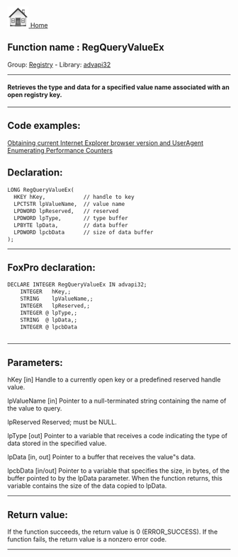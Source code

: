 [<img src="../../images/home.png"> Home ](https://github.com/VFPX/Win32API)  

## Function name : RegQueryValueEx
Group: [Registry](../../functions_group.md#Registry)  -  Library: [advapi32](../../../libraries.md#advapi32)  
***  


#### Retrieves the type and data for a specified value name associated with an open registry key.
***  


## Code examples:
[Obtaining current Internet Explorer browser version and UserAgent](../../samples/sample_142.md)  
[Enumerating Performance Counters](../../samples/sample_565.md)  

## Declaration:
```foxpro  
LONG RegQueryValueEx(
  HKEY hKey,            // handle to key
  LPCTSTR lpValueName,  // value name
  LPDWORD lpReserved,   // reserved
  LPDWORD lpType,       // type buffer
  LPBYTE lpData,        // data buffer
  LPDWORD lpcbData      // size of data buffer
);  
```  
***  


## FoxPro declaration:
```foxpro  
DECLARE INTEGER RegQueryValueEx IN advapi32;
	INTEGER   hKey,;
	STRING    lpValueName,;
	INTEGER   lpReserved,;
	INTEGER @ lpType,;
	STRING  @ lpData,;
	INTEGER @ lpcbData
  
```  
***  


## Parameters:
hKey 
[in] Handle to a currently open key or a predefined reserved handle value.

lpValueName 
[in] Pointer to a null-terminated string containing the name of the value to query.

lpReserved 
Reserved; must be NULL. 

lpType 
[out] Pointer to a variable that receives a code indicating the type of data stored in the specified value.

lpData 
[in, out] Pointer to a buffer that receives the value"s data.

lpcbData 
[in/out] Pointer to a variable that specifies the size, in bytes, of the buffer pointed to by the lpData parameter. When the function returns, this variable contains the size of the data copied to lpData.
  
***  


## Return value:
If the function succeeds, the return value is 0 (ERROR_SUCCESS). If the function fails, the return value is a nonzero error code.
  
***  


